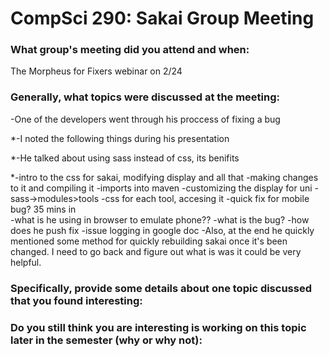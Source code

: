 CompSci 290: Sakai Group Meeting
===================
### What group's meeting did you attend and when:
 The Morpheus for Fixers webinar on 2/24
### Generally, what topics were discussed at the meeting:
-One of the developers went through his proccess of fixing a bug

*-I noted the following things during his presentation

*-He talked about using sass instead of css, its benifits

*-intro to the css for sakai, modifying display and all that
-making changes to it and compiling it
-imports into maven
-customizing the display for uni
-sass->modules>tools
-css for each tool, accesing it
-quick fix for mobile bug? 35 mins in\
-what is he using in browser to emulate phone??
 -what is the bug?
 -how does he push fix
 -issue logging in google doc
-Also, at the end he quickly mentioned some method for quickly rebuilding sakai once it's been changed. I need to go back and figure out what is was it could be very helpful.
### Specifically, provide some details about one topic discussed that you found interesting:


### Do you still think you are interesting is working on this topic later in the semester (why or why not):

